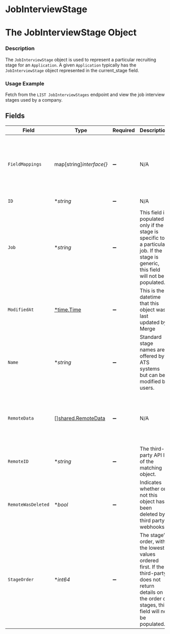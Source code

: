 # JobInterviewStage

# The JobInterviewStage Object
### Description
The `JobInterviewStage` object is used to represent a particular recruiting stage for an `Application`. A given `Application` typically has the `JobInterviewStage` object represented in the current_stage field.
### Usage Example
Fetch from the `LIST JobInterviewStages` endpoint and view the job interview stages used by a company.


## Fields

| Field                                                                                                                                                         | Type                                                                                                                                                          | Required                                                                                                                                                      | Description                                                                                                                                                   | Example                                                                                                                                                       |
| ------------------------------------------------------------------------------------------------------------------------------------------------------------- | ------------------------------------------------------------------------------------------------------------------------------------------------------------- | ------------------------------------------------------------------------------------------------------------------------------------------------------------- | ------------------------------------------------------------------------------------------------------------------------------------------------------------- | ------------------------------------------------------------------------------------------------------------------------------------------------------------- |
| `FieldMappings`                                                                                                                                               | map[string]*interface{}*                                                                                                                                      | :heavy_minus_sign:                                                                                                                                            | N/A                                                                                                                                                           | {<br/>"organization_defined_targets": {<br/>"custom_key": "custom_value"<br/>},<br/>"linked_account_defined_targets": {<br/>"custom_key": "custom_value"<br/>}<br/>} |
| `ID`                                                                                                                                                          | **string*                                                                                                                                                     | :heavy_minus_sign:                                                                                                                                            | N/A                                                                                                                                                           | f9813dd5-e70b-484c-91d8-00acd6065b07                                                                                                                          |
| `Job`                                                                                                                                                         | **string*                                                                                                                                                     | :heavy_minus_sign:                                                                                                                                            | This field is populated only if the stage is specific to a particular job. If the stage is generic, this field will not be populated.                         | ba7d9648-5316-4a80-8d73-4e636cef5a90                                                                                                                          |
| `ModifiedAt`                                                                                                                                                  | [*time.Time](https://pkg.go.dev/time#Time)                                                                                                                    | :heavy_minus_sign:                                                                                                                                            | This is the datetime that this object was last updated by Merge                                                                                               | 2021-10-16T00:00:00Z                                                                                                                                          |
| `Name`                                                                                                                                                        | **string*                                                                                                                                                     | :heavy_minus_sign:                                                                                                                                            | Standard stage names are offered by ATS systems but can be modified by users.                                                                                 | Phone Screen                                                                                                                                                  |
| `RemoteData`                                                                                                                                                  | [][shared.RemoteData](../../../pkg/models/shared/remotedata.md)                                                                                               | :heavy_minus_sign:                                                                                                                                            | N/A                                                                                                                                                           | [<br/>{<br/>"path": "/interview-stages",<br/>"data": [<br/>"Varies by platform"<br/>]<br/>}<br/>]                                                             |
| `RemoteID`                                                                                                                                                    | **string*                                                                                                                                                     | :heavy_minus_sign:                                                                                                                                            | The third-party API ID of the matching object.                                                                                                                | 876556788                                                                                                                                                     |
| `RemoteWasDeleted`                                                                                                                                            | **bool*                                                                                                                                                       | :heavy_minus_sign:                                                                                                                                            | Indicates whether or not this object has been deleted by third party webhooks.                                                                                |                                                                                                                                                               |
| `StageOrder`                                                                                                                                                  | **int64*                                                                                                                                                      | :heavy_minus_sign:                                                                                                                                            | The stage’s order, with the lowest values ordered first. If the third-party does not return details on the order of stages, this field will not be populated. | 2                                                                                                                                                             |